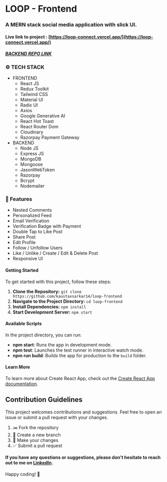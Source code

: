 # LOOP - Frontend
### A MERN stack social media application with slick UI.
#### Live link to project : [https://loop-connect.vercel.app/](https://loop-connect.vercel.app/)
##### [BACKEND REPO LINK ](https://github.com/kaustavsarkar14/loop-backend)


### ⚙️ TECH STACK 
- FRONTEND 
    - React JS
    - Redux Toolkit
    - Tailwind CSS
    - Material UI
    - Radix UI
    - Axios
    - Google Generative AI
    - React Hot Toast
    - React Router Dom
    - Cloudinary
    - Razorpay Payment Gateway
- BACKEND
    - Node JS
    - Express JS
    - MongoDB
    - Mongoose
    - JasonWebToken
    - Razorpay
    - Bcrypt
    - Nodemailer

### 💎 Features 
- Nested Comments
- Personalized Feed 
- Email Verification
- Verification Badge with Payment
- Double Tap to Like Post
- Share Post
- Edit Profile
- Follow / Unfollow Users
- Like / Unlike / Create / Edit & Delete Post
- Responsive UI

#### Getting Started

To get started with this project, follow these steps:

1. **Clone the Repository:**
   `git clone https://github.com/kaustavsarkar14/loop-frontend`
2. **Navigate to the Project Directory:**
   `cd loop-frontend`
3. **Install Dependencies:**
   `npm install`
4. **Start Development Server:**
   `npm start`

#### Available Scripts

In the project directory, you can run:

- **npm start**: Runs the app in development mode.
- **npm test**: Launches the test runner in interactive watch mode.
- **npm run build**: Builds the app for production to the `build` folder.

#### Learn More

To learn more about Create React App, check out the [Create React App documentation](https://create-react-app.dev/docs/getting-started/).


## Contribution Guidelines

This project welcomes contributions and suggestions. Feel free to open an issue or submit a pull request with your changes.

1. ✂️ Fork the repository
2. 🌿 Create a new branch
3. 🔨 Make your changes
4. ✅ Submit a pull request


#### If you have any questions or suggestions, please don't hesitate to reach out to me on [LinkedIn](https://www.linkedin.com/in/kaustav-sarkar//).

Happy coding! 🚀
